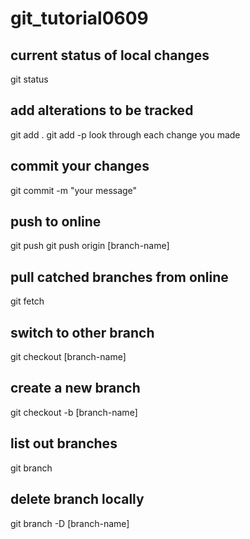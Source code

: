 # git_tutorial0609

## current status of local changes 
git status 

## add alterations to be tracked 
git add . 
git add -p look through each change you made 

## commit your changes 
git commit -m "your message"

## push to online 
git push 
git push origin [branch-name] 

## pull catched branches from online  
git fetch 

## switch to other branch
git checkout [branch-name]

## create a new branch 
git checkout -b [branch-name]

## list out branches 
git branch

## delete branch locally 
git branch -D [branch-name]
